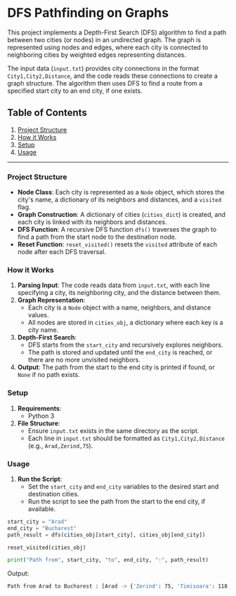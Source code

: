 # DFS Pathfinding on Graphs

This project implements a Depth-First Search (DFS) algorithm to find a path between two cities (or nodes) in an undirected graph. The graph is represented using nodes and edges, where each city is connected to neighboring cities by weighted edges representing distances.

The input data (`input.txt`) provides city connections in the format `City1,City2,Distance`, and the code reads these connections to create a graph structure. The algorithm then uses DFS to find a route from a specified start city to an end city, if one exists.

## Table of Contents

1. [Project Structure](#project-structure)
2. [How it Works](#how-it-works)
3. [Setup](#setup)
4. [Usage](#usage)

---

### Project Structure

- **Node Class**: Each city is represented as a `Node` object, which stores the city's name, a dictionary of its neighbors and distances, and a `visited` flag.
- **Graph Construction**: A dictionary of cities (`cities_dict`) is created, and each city is linked with its neighbors and distances.
- **DFS Function**: A recursive DFS function `dfs()` traverses the graph to find a path from the start node to the destination node.
- **Reset Function**: `reset_visited()` resets the `visited` attribute of each node after each DFS traversal.

### How it Works

1. **Parsing Input**: The code reads data from `input.txt`, with each line specifying a city, its neighboring city, and the distance between them.
2. **Graph Representation**:
   - Each city is a `Node` object with a name, neighbors, and distance values.
   - All nodes are stored in `cities_obj`, a dictionary where each key is a city name.
3. **Depth-First Search**:
   - DFS starts from the `start_city` and recursively explores neighbors.
   - The path is stored and updated until the `end_city` is reached, or there are no more unvisited neighbors.
4. **Output**: The path from the start to the end city is printed if found, or `None` if no path exists.

### Setup

1. **Requirements**:
   - Python 3
2. **File Structure**:
   - Ensure `input.txt` exists in the same directory as the script.
   - Each line in `input.txt` should be formatted as `City1,City2,Distance` (e.g., `Arad,Zerind,75`).

### Usage

1. **Run the Script**:
   - Set the `start_city` and `end_city` variables to the desired start and destination cities.
   - Run the script to see the path from the start to the end city, if available.

```python
start_city = "Arad"
end_city = "Bucharest"
path_result = dfs(cities_obj[start_city], cities_obj[end_city])

reset_visited(cities_obj)

print("Path from", start_city, "to", end_city, ":", path_result)

```

Output:

```bash
Path from Arad to Bucharest : [Arad -> {'Zerind': 75, 'Timisoara': 118, 'Sibiu': 140}, Zerind -> {'Arad': 75, 'Oradea': 71}, Oradea -> {'Zerind': 71, 'Sibiu': 151}, Sibiu -> {'Arad': 140, 'Oradea': 151, 'Fagaras': 99, 'Rimnicu Vilcea': 80}, Fagaras -> {'Sibiu': 99, 'Bucharest': 211}, Bucharest -> {'Fagaras': 211, 'Pitesti': 101, 'Urziceni': 85, 'Giurgiu': 90}]
```
